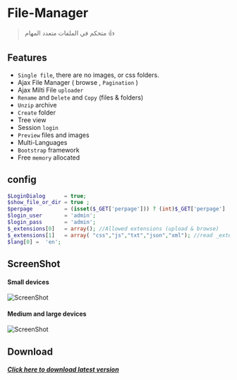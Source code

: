 # File-Manager
> متحكم في الملفات متعدد المهام :+1: 

Features
--------
* `Single file`, there are no images, or css folders.
* Ajax File Manager ( browse , `Pagination` )
* Ajax Milti File `uploader`
* `Rename` and `Delete`  and `Copy` (files & folders)
* `Unzip` archive
* `Create` folder
* Tree view
* Session `login`
* `Preview` files and images
* Multi-Languages
* `Bootstrap` framework
* Free `memory` allocated

config
-----------
```php
$LoginDialog      = true;
$show_file_or_dir = true ; 
$perpage          = (isset($_GET['perpage'])) ? (int)$_GET['perpage'] : 10;
$login_user       = 'admin';
$login_pass       = 'admin';
$_extensions[0]   = array(); //Allowed extensions (upload & browse)
$_extensions[1]   = array( "css","js","txt","json","xml"); //read _extensions
$lang[0] =  'en';
```
ScreenShot
--------
#### **Small devices**

![ScreenShot](https://github.com/onexite/File-Manager/blob/master/images/File%20Manager%20001.png)


#### **Medium and large devices**

![ScreenShot](https://github.com/onexite/File-Manager/blob/master/images/File%20Manager%20002.png)

Download
--------
##### [Click here to download latest version](https://github.com/onexite/File-Manager/archive/master.zip)
